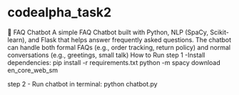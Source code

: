 # codealpha_task2
🤖 FAQ Chatbot  A simple FAQ Chatbot built with Python, NLP (SpaCy, Scikit-learn), and Flask that helps answer frequently asked questions. The chatbot can handle both formal FAQs (e.g., order tracking, return policy) and normal conversations (e.g., greetings, small talk)
How to Run
step 1 -Install dependencies:
pip install -r requirements.txt
python -m spacy download en_core_web_sm

step 2 - Run chatbot in terminal:
python chatbot.py
